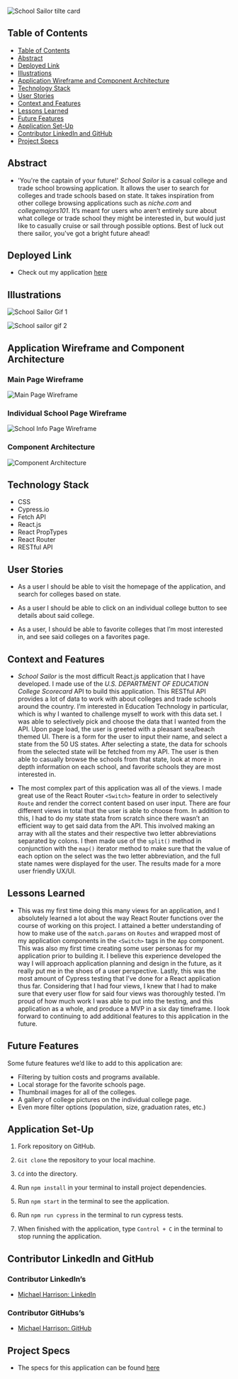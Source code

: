 ![School Sailor tilte card](https://user-images.githubusercontent.com/95496577/183436790-c2bb24e5-3904-4512-bcfb-6206e452ac87.png)

## Table of Contents

- [Table of Contents](#table-of-contents)
- [Abstract](#abstract)
- [Deployed Link](#deployed-link)
- [Illustrations](#illustrations)
- [Application Wireframe and Component Architecture](#application-wireframe-and-component-architecture)
- [Technology Stack](#technology-stack)
- [User Stories](#user-stories)
- [Context and Features](#context-and-features)
- [Lessons Learned](#lessons-learned)
- [Future Features](#future-features)
- [Application Set-Up](#application-set-up)
- [Contributor LinkedIn and GitHub](#contributor-linkedin-and-github)
- [Project Specs](#project-specs)

## Abstract

- 'You're the captain of your future!'  _School Sailor_ is a casual college and trade school browsing application. It allows the user to search for colleges and trade schools based on state. It takes inspiration from other college browsing applications such as _niche.com_ and _collegemajors101_. It’s meant for users who aren’t entirely sure about what college or trade school they might be interested in, but would just like to casually cruise or sail through possible options. Best of luck out there sailor, you've got a bright future ahead!

## Deployed Link

- Check out my application [here](https://school-sailor.vercel.app/) 

## Illustrations

![School Sailor Gif 1](https://user-images.githubusercontent.com/95496577/183436844-55005056-ae00-40db-88bd-916a36534537.gif)


![School sailor gif 2](https://user-images.githubusercontent.com/95496577/183436854-7ca5e6ca-b12a-4a1b-9572-b961d7c1806c.gif)

## Application Wireframe and Component Architecture

### Main Page Wireframe

![Main Page Wireframe](https://user-images.githubusercontent.com/95496577/183272591-7d37b2db-112a-4bc8-9897-539e72912565.png) 

### Individual School Page Wireframe
![School Info Page Wireframe](https://user-images.githubusercontent.com/95496577/183272592-04db3fcd-b5bf-4dc4-80e8-c9d11398dc73.png) 

### Component Architecture

![Component Architecture](https://user-images.githubusercontent.com/95496577/183272625-e31987bb-e4ba-4689-9e54-df2f08d4872c.png)

## Technology Stack

- CSS
- Cypress.io
- Fetch API
- React.js
- React PropTypes
- React Router
- RESTful API

## User Stories

- As a user I should be able to visit the homepage of the application, and search for colleges based on state.
 
- As a user I should be able to click on an individual college button to see details about said college. 

- As a user, I should be able to favorite colleges that I’m most interested in, and see said colleges on a favorites page. 

## Context and Features

- _School Sailor_ is the most difficult React.js application that I have developed. I made use of the _U.S. DEPARTMENT OF EDUCATION College Scorecard_ API to build this application. This RESTful API provides a lot of data to work with about colleges and trade schools around the country. I’m interested in Education Technology in particular, which is why I wanted to challenge myself to work with this data set. I was able to selectively pick and choose the data that I wanted from the API. Upon page load, the user is greeted with a pleasant sea/beach themed UI. There is a form for the user to input their name, and select a state from the 50 US states. After selecting a state, the data for schools from the selected state will be fetched from my API. The user is then able to casually browse the schools from that state, look at more in depth information on each school, and favorite schools they are most interested in. 

- The most complex part of this application was all of the views. I made great use of the React Router `<Switch>` feature in order to selectively `Route` and render the correct content based on user input. There are four different views in total that the user is able to choose from. In addition to this, I had to do my state stata from scratch since there wasn’t an efficient way to get said data from the API. This involved making an array with all the states and their respective two letter abbreviations separated by colons. I then made use of the `split()` method in conjunction with the `map()` iterator method to make sure that the value of each option on the select was the two letter abbreviation, and the full state names were displayed for the user.  The results made for a more user friendly UX/UI. 

## Lessons Learned

- This was my first time doing this many views for an application, and I absolutely learned a lot about the way React Router functions over the course of working on this project. I attained a better understanding of how to make use of the `match.params` on `Routes` and wrapped most of my application components in the `<Switch>` tags in the `App` component. This was also my first time creating some user personas for my application prior to building it. I believe this experience developed the way I will approach application planning and design in the future, as it really put me in the shoes of a user perspective. Lastly, this was the most amount of Cypress testing that I’ve done for a React application thus far. Considering that I had four views, I knew that I had to make sure that every user flow for said four views was thoroughly tested. I’m proud of how much work I was able to put into the testing, and this application as a whole, and produce a MVP in a six day timeframe. I look forward to continuing to add additional features to this application in the future.  

## Future Features

Some future features we’d like to add to this application are:

- Filtering by tuition costs and programs available.
- Local storage for the favorite schools page. 
- Thumbnail images for all of the colleges.
- A gallery of college pictures on the individual college page. 
- Even more filter options (population, size, graduation rates, etc.)

## Application Set-Up

1. Fork repository on GitHub.

2. `Git clone` the repository to your local machine.

3. `Cd` into the directory.

4. Run `npm install` in your terminal to install project dependencies.

5. Run `npm start` in the terminal to see the application. 

6. Run `npm run cypress` in the terminal  to run cypress tests. 

7. When finished with the application, type `Control + C` in the terminal to stop running the application. 


## Contributor LinkedIn and GitHub

### Contributor LinkedIn’s
 
- [Michael Harrison: LinkedIn](https://www.linkedin.com/in/michael-j-harrison57/)    

### Contributor GitHubs’s

- [Michael Harrison: GitHub](https://github.com/mikeharrison57)     

## Project Specs

- The specs for this application can be found 
[here](https://frontend.turing.edu/projects/module-3/showcase.html)     
